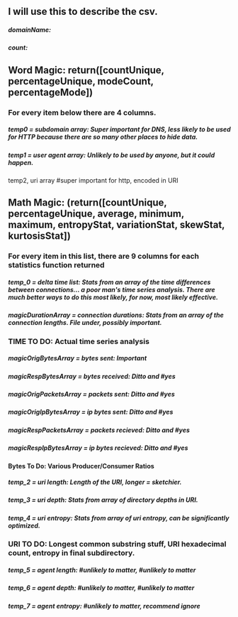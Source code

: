 ## I will use this to describe the csv.

##### domainName: 
##### count:

## Word Magic: return([countUnique, percentageUnique, modeCount, percentageMode]) 
### For every item below there are 4 columns.
##### temp0 = subdomain array: Super important for DNS, less likely to be used for HTTP because there are so many other places to hide data. 
##### temp1 = user agent array: Unlikely to be used by anyone, but it could happen. 
temp2, uri array #super important for http, encoded in URI

## Math Magic: (return([countUnique, percentageUnique, average, minimum, maximum, entropyStat, variationStat, skewStat, kurtosisStat])
### For every item in this list, there are 9 columns for each statistics function returned

##### temp_0 = delta time list: Stats from an array of the time differences between connections... a poor man's time series analysis. There are much better ways to do this most likely, for now, most likely effective. 
##### magicDurationArray = connection durations: Stats from an array of the connection lengths. File under, possibly important. 
### TIME TO DO: Actual time series analysis
##### magicOrigBytesArray = bytes sent: Important
##### magicRespBytesArray = bytes received: Ditto and #yes
##### magicOrigPacketsArray = packets sent: Ditto and #yes
##### magicOrigIpBytesArray = ip bytes sent: Ditto and #yes
##### magicRespPacketsArray = packets recieved: Ditto and #yes
##### magicRespIpBytesArray = ip bytes recieved: Ditto and #yes 
#### Bytes To Do: Various Producer/Consumer Ratios
##### temp_2 = uri length: Length of the URI, longer = sketchier.
##### temp_3 = uri depth:  Stats from array of directory depths in URI.  
##### temp_4 = uri entropy: Stats from array of uri entropy, can be significantly optimized. 
### URI TO DO: Longest common substring stuff, URI hexadecimal count, entropy in final subdirectory.
##### temp_5 = agent length: #unlikely to matter, #unlikely to matter
##### temp_6 = agent depth: #unlikely to matter, #unlikely to matter
##### temp_7 = agent entropy: #unlikely to matter, recommend ignore
